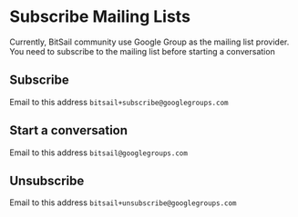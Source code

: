 # Subscribe Mailing Lists

Currently, BitSail community use Google Group as the mailing list provider.
You need to subscribe to the mailing list before starting a conversation

## Subscribe

Email to this address `bitsail+subscribe@googlegroups.com`

## Start a conversation

Email to this address `bitsail@googlegroups.com`

## Unsubscribe

Email to this address `bitsail+unsubscribe@googlegroups.com`